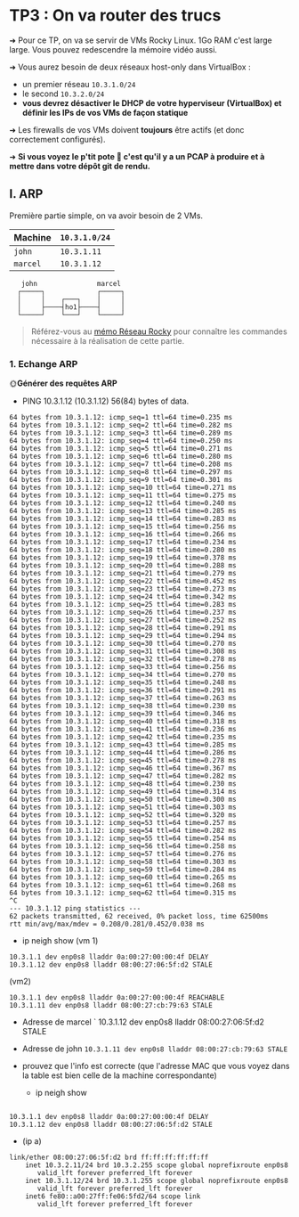 # TP3 : On va router des trucs


➜ Pour ce TP, on va se servir de VMs Rocky Linux. 1Go RAM c'est large large. Vous pouvez redescendre la mémoire vidéo aussi.  

➜ Vous aurez besoin de deux réseaux host-only dans VirtualBox :

- un premier réseau `10.3.1.0/24`
- le second `10.3.2.0/24`
- **vous devrez désactiver le DHCP de votre hyperviseur (VirtualBox) et définir les IPs de vos VMs de façon statique**

➜ Les firewalls de vos VMs doivent **toujours** être actifs (et donc correctement configurés).

➜ **Si vous voyez le p'tit pote 🦈 c'est qu'il y a un PCAP à produire et à mettre dans votre dépôt git de rendu.**

## I. ARP

Première partie simple, on va avoir besoin de 2 VMs.

| Machine  | `10.3.1.0/24` |
|----------|---------------|
| `john`   | `10.3.1.11`   |
| `marcel` | `10.3.1.12`   |

```schema
   john               marcel
  ┌─────┐             ┌─────┐
  │     │    ┌───┐    │     │
  │     ├────┤ho1├────┤     │
  └─────┘    └───┘    └─────┘
```

> Référez-vous au [mémo Réseau Rocky](../../cours/memo/rocky_network.md) pour connaître les commandes nécessaire à la réalisation de cette partie.

### 1. Echange ARP

🌞**Générer des requêtes ARP**

- PING 10.3.1.12 (10.3.1.12) 56(84) bytes of data.
```
64 bytes from 10.3.1.12: icmp_seq=1 ttl=64 time=0.235 ms
64 bytes from 10.3.1.12: icmp_seq=2 ttl=64 time=0.282 ms
64 bytes from 10.3.1.12: icmp_seq=3 ttl=64 time=0.289 ms
64 bytes from 10.3.1.12: icmp_seq=4 ttl=64 time=0.250 ms
64 bytes from 10.3.1.12: icmp_seq=5 ttl=64 time=0.271 ms
64 bytes from 10.3.1.12: icmp_seq=6 ttl=64 time=0.280 ms
64 bytes from 10.3.1.12: icmp_seq=7 ttl=64 time=0.208 ms
64 bytes from 10.3.1.12: icmp_seq=8 ttl=64 time=0.297 ms
64 bytes from 10.3.1.12: icmp_seq=9 ttl=64 time=0.301 ms
64 bytes from 10.3.1.12: icmp_seq=10 ttl=64 time=0.271 ms
64 bytes from 10.3.1.12: icmp_seq=11 ttl=64 time=0.275 ms
64 bytes from 10.3.1.12: icmp_seq=12 ttl=64 time=0.240 ms
64 bytes from 10.3.1.12: icmp_seq=13 ttl=64 time=0.285 ms
64 bytes from 10.3.1.12: icmp_seq=14 ttl=64 time=0.283 ms
64 bytes from 10.3.1.12: icmp_seq=15 ttl=64 time=0.256 ms
64 bytes from 10.3.1.12: icmp_seq=16 ttl=64 time=0.266 ms
64 bytes from 10.3.1.12: icmp_seq=17 ttl=64 time=0.234 ms
64 bytes from 10.3.1.12: icmp_seq=18 ttl=64 time=0.280 ms
64 bytes from 10.3.1.12: icmp_seq=19 ttl=64 time=0.378 ms
64 bytes from 10.3.1.12: icmp_seq=20 ttl=64 time=0.288 ms
64 bytes from 10.3.1.12: icmp_seq=21 ttl=64 time=0.279 ms
64 bytes from 10.3.1.12: icmp_seq=22 ttl=64 time=0.452 ms
64 bytes from 10.3.1.12: icmp_seq=23 ttl=64 time=0.273 ms
64 bytes from 10.3.1.12: icmp_seq=24 ttl=64 time=0.342 ms
64 bytes from 10.3.1.12: icmp_seq=25 ttl=64 time=0.283 ms
64 bytes from 10.3.1.12: icmp_seq=26 ttl=64 time=0.237 ms
64 bytes from 10.3.1.12: icmp_seq=27 ttl=64 time=0.252 ms
64 bytes from 10.3.1.12: icmp_seq=28 ttl=64 time=0.291 ms
64 bytes from 10.3.1.12: icmp_seq=29 ttl=64 time=0.294 ms
64 bytes from 10.3.1.12: icmp_seq=30 ttl=64 time=0.270 ms
64 bytes from 10.3.1.12: icmp_seq=31 ttl=64 time=0.308 ms
64 bytes from 10.3.1.12: icmp_seq=32 ttl=64 time=0.278 ms
64 bytes from 10.3.1.12: icmp_seq=33 ttl=64 time=0.256 ms
64 bytes from 10.3.1.12: icmp_seq=34 ttl=64 time=0.270 ms
64 bytes from 10.3.1.12: icmp_seq=35 ttl=64 time=0.248 ms
64 bytes from 10.3.1.12: icmp_seq=36 ttl=64 time=0.291 ms
64 bytes from 10.3.1.12: icmp_seq=37 ttl=64 time=0.263 ms
64 bytes from 10.3.1.12: icmp_seq=38 ttl=64 time=0.230 ms
64 bytes from 10.3.1.12: icmp_seq=39 ttl=64 time=0.346 ms
64 bytes from 10.3.1.12: icmp_seq=40 ttl=64 time=0.318 ms
64 bytes from 10.3.1.12: icmp_seq=41 ttl=64 time=0.236 ms
64 bytes from 10.3.1.12: icmp_seq=42 ttl=64 time=0.235 ms
64 bytes from 10.3.1.12: icmp_seq=43 ttl=64 time=0.285 ms
64 bytes from 10.3.1.12: icmp_seq=44 ttl=64 time=0.286 ms
64 bytes from 10.3.1.12: icmp_seq=45 ttl=64 time=0.278 ms
64 bytes from 10.3.1.12: icmp_seq=46 ttl=64 time=0.367 ms
64 bytes from 10.3.1.12: icmp_seq=47 ttl=64 time=0.282 ms
64 bytes from 10.3.1.12: icmp_seq=48 ttl=64 time=0.230 ms
64 bytes from 10.3.1.12: icmp_seq=49 ttl=64 time=0.314 ms
64 bytes from 10.3.1.12: icmp_seq=50 ttl=64 time=0.300 ms
64 bytes from 10.3.1.12: icmp_seq=51 ttl=64 time=0.303 ms
64 bytes from 10.3.1.12: icmp_seq=52 ttl=64 time=0.320 ms
64 bytes from 10.3.1.12: icmp_seq=53 ttl=64 time=0.257 ms
64 bytes from 10.3.1.12: icmp_seq=54 ttl=64 time=0.282 ms
64 bytes from 10.3.1.12: icmp_seq=55 ttl=64 time=0.254 ms
64 bytes from 10.3.1.12: icmp_seq=56 ttl=64 time=0.258 ms
64 bytes from 10.3.1.12: icmp_seq=57 ttl=64 time=0.276 ms
64 bytes from 10.3.1.12: icmp_seq=58 ttl=64 time=0.303 ms
64 bytes from 10.3.1.12: icmp_seq=59 ttl=64 time=0.284 ms
64 bytes from 10.3.1.12: icmp_seq=60 ttl=64 time=0.265 ms
64 bytes from 10.3.1.12: icmp_seq=61 ttl=64 time=0.268 ms
64 bytes from 10.3.1.12: icmp_seq=62 ttl=64 time=0.315 ms
^C
--- 10.3.1.12 ping statistics ---
62 packets transmitted, 62 received, 0% packet loss, time 62500ms
rtt min/avg/max/mdev = 0.208/0.281/0.452/0.038 ms
```
- ip neigh show (vm 1)
```
10.3.1.1 dev enp0s8 lladdr 0a:00:27:00:00:4f DELAY
10.3.1.12 dev enp0s8 lladdr 08:00:27:06:5f:d2 STALE
```
(vm2)
```
10.3.1.1 dev enp0s8 lladdr 0a:00:27:00:00:4f REACHABLE
10.3.1.11 dev enp0s8 lladdr 08:00:27:cb:79:63 STALE
```
- Adresse de marcel ` 10.3.1.12 dev enp0s8 lladdr 08:00:27:06:5f:d2 STALE

-  Adresse de john `10.3.1.11 dev enp0s8 lladdr 08:00:27:cb:79:63 STALE`
- prouvez que l'info est correcte (que l'adresse MAC que vous voyez dans la table est bien celle de la machine correspondante)
  - ip neigh show 
```
 
10.3.1.1 dev enp0s8 lladdr 0a:00:27:00:00:4f DELAY
10.3.1.12 dev enp0s8 lladdr 08:00:27:06:5f:d2 STALE
```
  -    (ip a) 
 
```
link/ether 08:00:27:06:5f:d2 brd ff:ff:ff:ff:ff:ff
    inet 10.3.2.11/24 brd 10.3.2.255 scope global noprefixroute enp0s8
       valid_lft forever preferred_lft forever
    inet 10.3.1.12/24 brd 10.3.1.255 scope global noprefixroute enp0s8
       valid_lft forever preferred_lft forever
    inet6 fe80::a00:27ff:fe06:5fd2/64 scope link
       valid_lft forever preferred_lft forever
```
